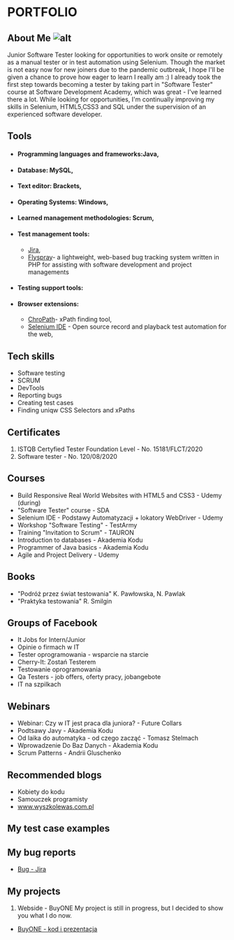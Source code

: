 # PORTFOLIO

## About Me ![alt](https://media-exp1.licdn.com/dms/image/C4E35AQGUOXVQaiR4gA/profile-framedphoto-shrink_200_200/0/1607627452182?e=1607716800&v=beta&t=4UoLmI9DSzjKaoGUviVTEtUcOHc3sxbF5qnYZK61YJU)
Junior Software Tester looking for opportunities to work onsite or remotely as a manual tester or in test automation using Selenium. Though the market is not easy now for new joiners due to the pandemic outbreak, I hope I'll be given a chance to prove how eager to learn I really am :) I already took the first step towards becoming a tester by taking part in "Software Tester" course at Software Development Academy, which was great - I've learned there a lot. While looking for opportunities, I'm continually improving my skills in Selenium, HTML5,CSS3 and SQL under the supervision of an experienced software developer. 

## Tools

* #### Programming languages and frameworks:Java,
* #### Database: MySQL,
* #### Text editor: Brackets,
* #### Operating Systems: Windows,
* #### Learned management methodologies: Scrum, 
* #### Test management tools:
  * [Jira](https://www.atlassian.com/software/jira),
  * [Flyspray](http://www.flyspray.org)- a lightweight, web-based bug tracking system written in PHP for assisting with software development and project managements
* #### Testing support tools:
* #### Browser extensions:
  * [ChroPath](https://chrome.google.com/webstore/detail/chropath/ljngjbnaijcbncmcnjfhigebomdlkcjo)- xPath finding tool, 
  * [Selenium IDE](https://chrome.google.com/webstore/detail/selenium-ide/mooikfkahbdckldjjndioackbalphokd) - Open source record and playback test automation for the web,

## Tech skills

* Software testing
* SCRUM
* DevTools
* Reporting bugs
* Creating test cases
* Finding uniqw CSS Selectors and xPaths


## Certificates
1. ISTQB Certyfied Tester Foundation Level - No. 15181/FLCT/2020
2. Software tester - No. 120/08/2020

## Courses
* Build Responsive Real World Websites with HTML5 and CSS3 - Udemy (during) 
* "Software Tester" course - SDA 
* Selenium IDE - Podstawy Automatyzacji + lokatory WebDriver - Udemy 
* Workshop "Software Testing" - TestArmy 
* Training "Invitation to Scrum" - TAURON 
* Introduction to databases - Akademia Kodu 
* Programmer of Java basics - Akademia Kodu 
* Agile and Project Delivery - Udemy 

## Books
* "Podróż przez świat testowania" K. Pawłowska, N. Pawlak
* "Praktyka testowania" R. Smilgin

## Groups of Facebook
* It Jobs for Intern/Junior
* Opinie o firmach w IT
* Tester oprogramowania - wsparcie na starcie
* Cherry-It: Zostań Testerem
* Testowanie oprogramowania
* Qa Testers - job offers, oferty pracy, jobangebote
* IT na szpilkach
## Webinars
* Webinar: Czy w IT jest praca dla juniora? - Future Collars
* Podtsawy Javy - Akademia Kodu
* Od laika do automatyka - od czego zacząć - Tomasz Stelmach
* Wprowadzenie Do Baz Danych - Akademia Kodu
* Scrum Patterns - Andrii Gluschenko
## Recommended blogs
* Kobiety do kodu
* Samouczek programisty
* www.wyszkolewas.com.pl
## My test case examples

## My bug reports
* [Bug - Jira ](https://drive.google.com/file/d/1OiHf44zR49tlXutB0VBWcQdbz6-ye2Wa/view?usp=sharing)
## My projects
1. Webside - BuyONE
My project is still in progress, but I decided to show you what I do now. 
 * [BuyONE - kod i prezentacja](https://drive.google.com/drive/folders/19eXZ3otqWZMWwOMu6O9kl5QfaLkNnoJN?usp=sharing)



